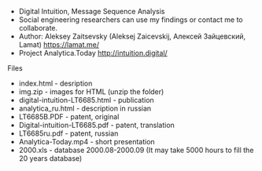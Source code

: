- Digital Intuition, Message Sequence Analysis
- Social engineering researchers can use my findings or contact me to collaborate.
- Author: Aleksey Zaitsevsky (Aleksej Zaicevskij, Алексей Зайцевский, Lamat) https://lamat.me/
- Project Analytica.Today http://intuition.digital/

Files
- index.html  - desription
- img.zip  -  images for HTML (unzip the folder)
- digital-intuition-LT6685.html  - publication
- analytica_ru.html - description in russian
- LT6685B.PDF - patent, original
- Digital-intuition-LT6685.pdf - patent, translation
- LT6685ru.pdf - patent, russian
- Analytica-Today.mp4  - short presentation
- 2000.xls - database 2000.08-2000.09 (It may take 5000 hours to fill the 20 years database)

<!---
Zaitsevsky/Zaitsevsky is a ✨ special ✨ repository because its `README.md` (this file) appears on your GitHub profile.
You can click the Preview link to take a look at your changes.
--->
